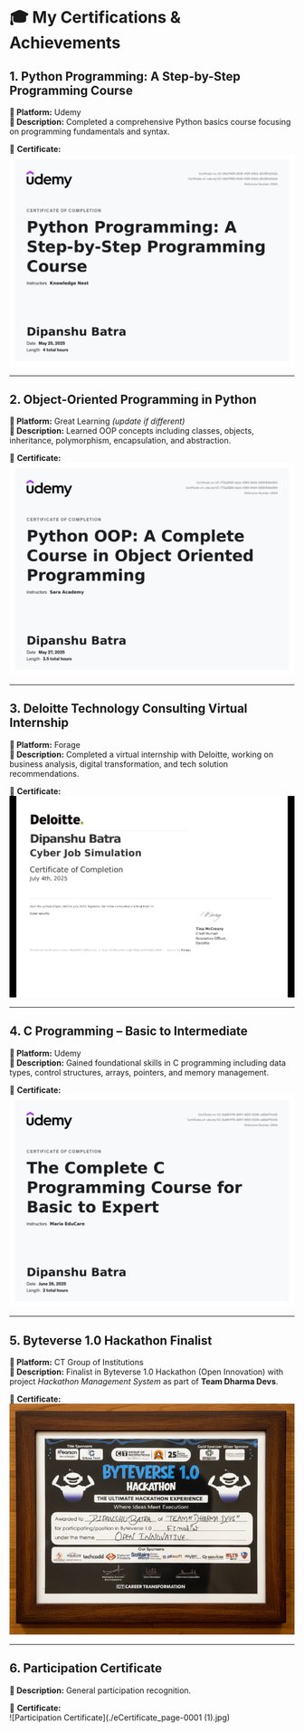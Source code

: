 # 🎓 My Certifications & Achievements

## 1. Python Programming: A Step-by-Step Programming Course  
**📍 Platform:** Udemy  
**📝 Description:** Completed a comprehensive Python basics course focusing on programming fundamentals and syntax.  

📜 **Certificate:**  
![Python Certificate](./149639313.jpg)

---

## 2. Object-Oriented Programming in Python  
**📍 Platform:** Great Learning *(update if different)*  
**📝 Description:** Learned OOP concepts including classes, objects, inheritance, polymorphism, encapsulation, and abstraction.  

📜 **Certificate:**  
![OOP in Python Certificate](./UC-772a2989-bbeb-4395-84d4-0255154bb094.jpg)

---

## 3. Deloitte Technology Consulting Virtual Internship  
**📍 Platform:** Forage  
**📝 Description:** Completed a virtual internship with Deloitte, working on business analysis, digital transformation, and tech solution recommendations.  

📜 **Certificate:**  
![Deloitte Internship Certificate](./E9pA6qsdbeyEkp3ti_9PBTqmSxAf6zZTseP_R88cgDrGfwd3LoHAn_1751614215224_completion_certificate_page-0001.jpg)

---

## 4. C Programming – Basic to Intermediate  
**📍 Platform:** Udemy  
**📝 Description:** Gained foundational skills in C programming including data types, control structures, arrays, pointers, and memory management.  

📜 **Certificate:**  
![C Programming Certificate](./UC-6a964178-d967-4500-9338-ca5bbf7fcb42.jpg)

---

## 5. Byteverse 1.0 Hackathon Finalist  
**📍 Platform:** CT Group of Institutions  
**📝 Description:** Finalist in Byteverse 1.0 Hackathon (Open Innovation) with project *Hackathon Management System* as part of **Team Dharma Devs**.  

📜 **Certificate:**  
![Byteverse Hackathon Certificate](./bytverse1.0.png)

---

## 6. Participation Certificate  
**📝 Description:** General participation recognition.  

📜 **Certificate:**  
![Participation Certificate](./eCertificate_page-0001 (1).jpg)
